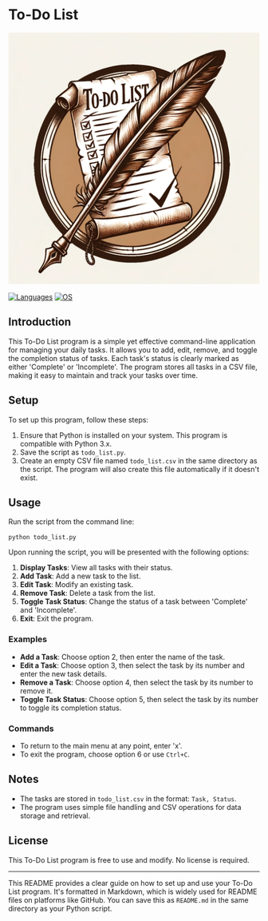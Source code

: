 # To-Do List

![](assets/to_do_list_logo_1.png)

[//]: # ([![Releases]&#40;https://img.shields.io/badge/Github-Releases-blue&#41;]&#40;https://github.com/Abhijeetbyte/MYPmanager/releases&#41;)

[![Languages](https://img.shields.io/badge/Python-FFD43B?&logo=python&logoColor=blue)](todo.py)
[![OS](https://img.shields.io/badge/Windows-0078D6?&logo=windows&logoColor=white)](README.md) <!--added redme links, just to not go elseweher -->

[//]: # ([![Github All Releases]&#40;https://img.shields.io/github/downloads/Abhijeetbyte/MYPmanager/total?label=Downloads&#41;]&#40;https://github.com/Abhijeetbyte/MYPmanager/releases/download/v1.5/MYPmanager_setup.exe&#41;)

[//]: # ()
[//]: # ([![license]&#40;https://img.shields.io/github/license/abhijeetbyte/MYPmanager&#41;]&#40;LICENSE&#41;)


## Introduction
This To-Do List program is a simple yet effective command-line application for managing your daily tasks. It allows you to add, edit, remove, and toggle the completion status of tasks. Each task's status is clearly marked as either 'Complete' or 'Incomplete'. The program stores all tasks in a CSV file, making it easy to maintain and track your tasks over time.

## Setup
To set up this program, follow these steps:

1. Ensure that Python is installed on your system. This program is compatible with Python 3.x.
2. Save the script as `todo_list.py`.
3. Create an empty CSV file named `todo_list.csv` in the same directory as the script. The program will also create this file automatically if it doesn't exist.

## Usage
Run the script from the command line:

```
python todo_list.py
```

Upon running the script, you will be presented with the following options:

1. **Display Tasks**: View all tasks with their status.
2. **Add Task**: Add a new task to the list.
3. **Edit Task**: Modify an existing task.
4. **Remove Task**: Delete a task from the list.
5. **Toggle Task Status**: Change the status of a task between 'Complete' and 'Incomplete'.
6. **Exit**: Exit the program.

### Examples
- **Add a Task**: Choose option 2, then enter the name of the task.
- **Edit a Task**: Choose option 3, then select the task by its number and enter the new task details.
- **Remove a Task**: Choose option 4, then select the task by its number to remove it.
- **Toggle Task Status**: Choose option 5, then select the task by its number to toggle its completion status.

### Commands
- To return to the main menu at any point, enter 'x'.
- To exit the program, choose option 6 or use `Ctrl+C`.

## Notes
- The tasks are stored in `todo_list.csv` in the format: `Task, Status`.
- The program uses simple file handling and CSV operations for data storage and retrieval.

## License
This To-Do List program is free to use and modify. No license is required.

---

This README provides a clear guide on how to set up and use your To-Do List program. It's formatted in Markdown, which is widely used for README files on platforms like GitHub. You can save this as `README.md` in the same directory as your Python script.